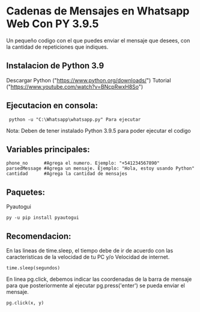<h1> Cadenas de Mensajes en Whatsapp Web Con PY 3.9.5 </h1>

Un pequeño codigo con el que puedes enviar el mensaje que desees, con la cantidad de repeticiones que indiques.

## Instalacion de Python 3.9

Descargar Python ("https://www.python.org/downloads/")
Tutorial ("https://www.youtube.com/watch?v=BNcpRwxH8So")

## Ejecutacion en consola:
 ```
  python -u "C:\Whatsapp\whatsapp.py" Para ejecutar 
 ```  
Nota: Deben de tener instalado Python 3.9.5 para poder ejecutar el codigo


## Variables principales: 

```
phone_no      #Agrega el numero. Ejemplo: "+541234567890"
parsedMessage #Agrega un mensaje. Ejemplo: "Hola, estoy usando Python"
cantidad      #Agrega la cantidad de mensajes
```

## Paquetes: 
  Pyautogui
  ```
  py -u pip install pyautogui
  ```

## Recomendacion:
  En las lineas de time.sleep, el tiempo debe de ir de acuerdo con las caracteristicas de la velocidad de tu PC y/o Velocidad de internet.
  ```
  time.sleep(segundos)
  ```
  
  En linea pg.click, debemos indicar las coordenadas de la barra de mensaje para que posteriormente al ejecutar pg.press('enter') se pueda enviar el mensaje.
  ```
  pg.click(x, y)
  ```
  
  
